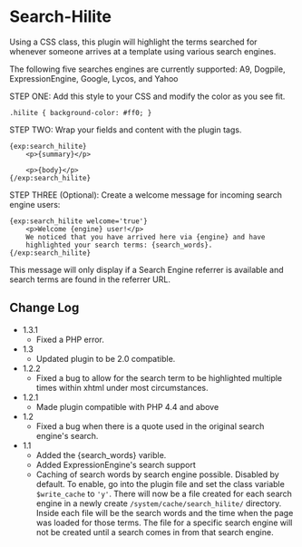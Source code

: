 # Search-Hilite

Using a CSS class, this plugin will highlight the terms searched
for whenever someone arrives at a template using various search engines.

The following five searches engines are currently supported:
A9, Dogpile, ExpressionEngine, Google, Lycos, and Yahoo

STEP ONE:
Add this style to your CSS and modify the color as you see fit.

	.hilite { background-color: #ff0; }

STEP TWO:
Wrap your fields and content with the plugin tags.

	{exp:search_hilite}
		<p>{summary}</p>

		<p>{body}</p>
	{/exp:search_hilite}

STEP THREE (Optional):
Create a welcome message for incoming search engine users:

	{exp:search_hilite welcome='true'}
		<p>Welcome {engine} user!</p>
		We noticed that you have arrived here via {engine} and have
		highlighted your search terms: {search_words}.
	{/exp:search_hilite}

This message will only display if a Search Engine referrer is available
and search terms are found in the referrer URL.

## Change Log

- 1.3.1
	- Fixed a PHP error.
- 1.3
	- Updated plugin to be 2.0 compatible.
- 1.2.2
	- Fixed a bug to allow for the search term to be highlighted multiple times within xhtml under most circumstances.
- 1.2.1
	- Made plugin compatible with PHP 4.4 and above
- 1.2
	- Fixed a bug when there is a quote used in the original search engine's search.
- 1.1
	- Added the {search_words} varible.
	- Added ExpressionEngine's search support
	- Caching of search words by search engine possible. Disabled by default. To enable, go into the plugin file and set the class variable `$write_cache` to `'y'`. There will now be a file created for each search engine in a newly create `/system/cache/search_hilite/` directory. Inside each file will be the search words and the time when the page was loaded for those terms. The file for a specific search engine will not be created until a search comes in from that search engine.
